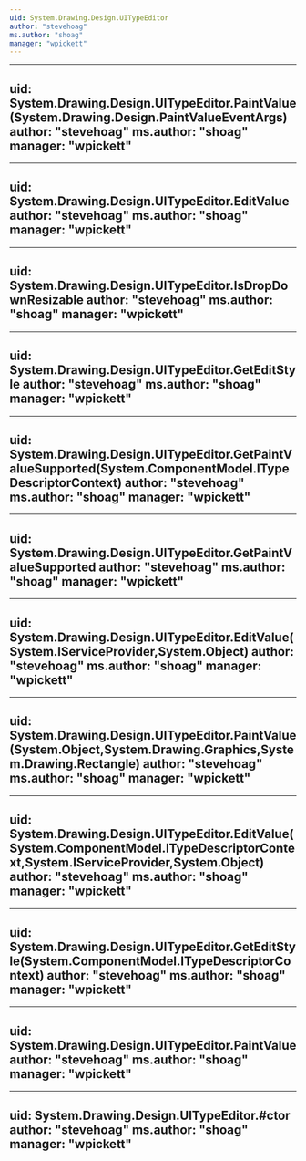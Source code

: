 ```yaml
---
uid: System.Drawing.Design.UITypeEditor
author: "stevehoag"
ms.author: "shoag"
manager: "wpickett"
---
```


---
uid: System.Drawing.Design.UITypeEditor.PaintValue(System.Drawing.Design.PaintValueEventArgs)
author: "stevehoag"
ms.author: "shoag"
manager: "wpickett"
---

---
uid: System.Drawing.Design.UITypeEditor.EditValue
author: "stevehoag"
ms.author: "shoag"
manager: "wpickett"
---

---
uid: System.Drawing.Design.UITypeEditor.IsDropDownResizable
author: "stevehoag"
ms.author: "shoag"
manager: "wpickett"
---

---
uid: System.Drawing.Design.UITypeEditor.GetEditStyle
author: "stevehoag"
ms.author: "shoag"
manager: "wpickett"
---

---
uid: System.Drawing.Design.UITypeEditor.GetPaintValueSupported(System.ComponentModel.ITypeDescriptorContext)
author: "stevehoag"
ms.author: "shoag"
manager: "wpickett"
---

---
uid: System.Drawing.Design.UITypeEditor.GetPaintValueSupported
author: "stevehoag"
ms.author: "shoag"
manager: "wpickett"
---

---
uid: System.Drawing.Design.UITypeEditor.EditValue(System.IServiceProvider,System.Object)
author: "stevehoag"
ms.author: "shoag"
manager: "wpickett"
---

---
uid: System.Drawing.Design.UITypeEditor.PaintValue(System.Object,System.Drawing.Graphics,System.Drawing.Rectangle)
author: "stevehoag"
ms.author: "shoag"
manager: "wpickett"
---

---
uid: System.Drawing.Design.UITypeEditor.EditValue(System.ComponentModel.ITypeDescriptorContext,System.IServiceProvider,System.Object)
author: "stevehoag"
ms.author: "shoag"
manager: "wpickett"
---

---
uid: System.Drawing.Design.UITypeEditor.GetEditStyle(System.ComponentModel.ITypeDescriptorContext)
author: "stevehoag"
ms.author: "shoag"
manager: "wpickett"
---

---
uid: System.Drawing.Design.UITypeEditor.PaintValue
author: "stevehoag"
ms.author: "shoag"
manager: "wpickett"
---

---
uid: System.Drawing.Design.UITypeEditor.#ctor
author: "stevehoag"
ms.author: "shoag"
manager: "wpickett"
---
